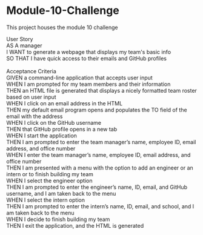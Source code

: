 # Module-10-Challenge
This project houses the module 10 challenge

User Story <br> 
AS A manager<br> 
I WANT to generate a webpage that displays my team's basic info<br> 
SO THAT I have quick access to their emails and GitHub profiles<br> <br> 
Acceptance Criteria<br> 
GIVEN a command-line application that accepts user input<br> 
WHEN I am prompted for my team members and their information<br> 
THEN an HTML file is generated that displays a nicely formatted team roster based on user input<br> 
WHEN I click on an email address in the HTML<br> 
THEN my default email program opens and populates the TO field of the email with the address<br> 
WHEN I click on the GitHub username<br> 
THEN that GitHub profile opens in a new tab<br> 
WHEN I start the application<br> 
THEN I am prompted to enter the team manager’s name, employee ID, email address, and office number<br> 
WHEN I enter the team manager’s name, employee ID, email address, and office number<br> 
THEN I am presented with a menu with the option to add an engineer or an intern or to finish building my team<br> 
WHEN I select the engineer option<br> 
THEN I am prompted to enter the engineer’s name, ID, email, and GitHub username, and I am taken back to the menu<br> 
WHEN I select the intern option<br> 
THEN I am prompted to enter the intern’s name, ID, email, and school, and I am taken back to the menu<br> 
WHEN I decide to finish building my team<br> 
THEN I exit the application, and the HTML is generated<br> 
